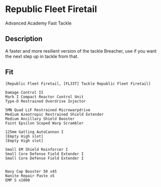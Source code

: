 # Republic Fleet Firetail

Advanced Academy Fast Tackle

## Description

A faster and more resilient version of the tackle Breacher, use if you want the next step up in tackle from that.

## Fit

```
[Republic Fleet Firetail, [FL33T] Tackle Republic Fleet Firetail]

Damage Control II
Mark I Compact Reactor Control Unit
Type-D Restrained Overdrive Injector

5MN Quad LiF Restrained Microwarpdrive
Medium Azeotropic Restrained Shield Extender
Medium Ancillary Shield Booster
Faint Epsilon Scoped Warp Scrambler

125mm Gatling AutoCannon I
[Empty High slot]
[Empty High slot]

Small EM Shield Reinforcer I
Small Core Defense Field Extender I
Small Core Defense Field Extender I


Navy Cap Booster 50 x45
Nanite Repair Paste x5
EMP S x1000
```
